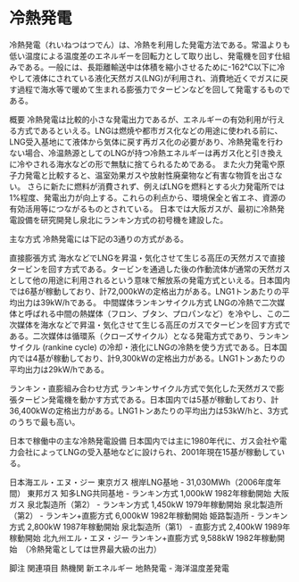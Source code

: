 # 冷熱発電

冷熱発電（れいねつはつでん）は、冷熱を利用した発電方法である。常温よりも低い温度による温度差のエネルギーを回転力として取り出し、発電機を回す仕組みである。一般には、長距離輸送中は体積を縮小させるために-162℃以下に冷やして液体にされている液化天然ガス(LNG)が利用され、消費地近くでガスに戻す過程で海水等で暖めて生まれる膨張力でタービンなどを回して発電するものである。

概要
冷熱発電は比較的小さな発電出力であるが、エネルギーの有効利用が行える方式であるといえる。LNGは燃焼や都市ガス化などの用途に使われる前に、LNG受入基地にて液体から気体に戻す再ガス化の必要があり、冷熱発電を行わない場合、冷温熱源としてのLNGが持つ冷熱エネルギーは再ガス化と引き換えに冷やされる海水などの形で無駄に捨てられるためである。
また火力発電や原子力発電と比較すると、温室効果ガスや放射性廃棄物など有害な物質を出さない。
さらに新たに燃料が消費されず、例えばLNGを燃料とする火力発電所では1%程度、発電出力が向上する。これらの利点から、環境保全と省エネ、資源の有効活用等につながるものとされている。
日本では大阪ガスが、最初に冷熱発電設備を研究開発し泉北にランキン方式の初号機を建設した。

主な方式
冷熱発電には下記の3通りの方式がある。

直接膨張方式
海水などでLNGを昇温・気化させて生じる高圧の天然ガスで直接タービンを回す方式である。タービンを通過した後の作動流体が通常の天然ガスとして他の用途に利用されるという意味で解放系の発電方式といえる。日本国内では6基が稼動しており、計72,000kWの定格出力がある。LNG1トンあたりの平均出力は39kW/hである。
中間媒体ランキンサイクル方式
LNGの冷熱で二次媒体と呼ばれる中間の熱媒体（フロン、ブタン、プロパンなど）を冷やし、この二次媒体を海水などで昇温・気化させて生じる高圧のガスでタービンを回す方式である。二次媒体は循環系（クローズサイクル）となる発電方式であり、ランキンサイクル (rankine cycle) の冷却・液化にLNGの冷熱を使う方式である。日本国内では4基が稼動しており、計9,300kWの定格出力がある。LNG1トンあたりの平均出力は29kW/hである。

ランキン・直膨組み合わせ方式
ランキンサイクル方式で気化した天然ガスで膨張タービン発電機を動かす方式である。日本国内では5基が稼動しており、計36,400kWの定格出力がある。LNG1トンあたりの平均出力は53kW/hと、3方式のうちで最も高い。

日本で稼働中の主な冷熱発電設備
日本国内では主に1980年代に、ガス会社や電力会社によってLNGの受入基地などに設けられ、2001年現在15基が稼動している。

日本海エル・エヌ・ジー
東京ガス
根岸LNG基地 - 31,030MWh（2006年度年間）
東邦ガス
知多LNG共同基地 -  ランキン方式 1,000kW 1982年稼動開始
大阪ガス
泉北製造所（第2） - ランキン方式 1,450kW 1979年稼動開始
泉北製造所（第2） - ランキン+直膨方式 6,000kW 1982年稼動開始
姫路製造所 - ランキン方式 2,800kW 1987年稼動開始
泉北製造所（第1） - 直膨方式 2,400kW 1989年稼動開始
北九州エル・エヌ・ジー
ランキン+直膨方式 9,588kW 1982年稼動開始　（冷熱発電としては世界最大級の出力）

脚注
関連項目
熱機関
新エネルギー
地熱発電 - 海洋温度差発電
